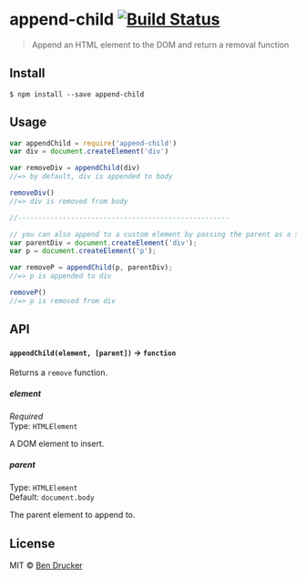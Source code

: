# append-child [![Build Status](https://travis-ci.org/bendrucker/append-child.svg?branch=master)](https://travis-ci.org/bendrucker/append-child)

> Append an HTML element to the DOM and return a removal function


## Install

```
$ npm install --save append-child
```


## Usage

```js
var appendChild = require('append-child')
var div = document.createElement('div')

var removeDiv = appendChild(div)
//=> by default, div is appended to body

removeDiv()
//=> div is removed from body

//----------------------------------------------------

// you can also append to a custom element by passing the parent as a second argument...
var parentDiv = document.createElement('div');
var p = document.createElement('p');

var removeP = appendChild(p, parentDiv);
//=> p is appended to div

removeP()
//=> p is removed from div
```

## API

#### `appendChild(element, [parent])` -> `function`

Returns a `remove` function.

##### element

*Required*  
Type: `HTMLElement`

A DOM element to insert.

##### parent

Type: `HTMLElement`  
Default: `document.body`

The parent element to append to.


## License

MIT © [Ben Drucker](http://bendrucker.me)
